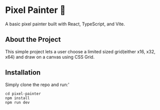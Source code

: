 # Pixel Painter 🎨

A basic pixel painter built with React, TypeScript, and Vite.

## About the Project

This simple project lets a user choose a limited sized grid(either x16, x32, x64) and draw on a canvas using CSS Grid.

## Installation

Simply clone the repo and run:'

`cd pixel-painter`  
`npm install`  
`npm run dev`
